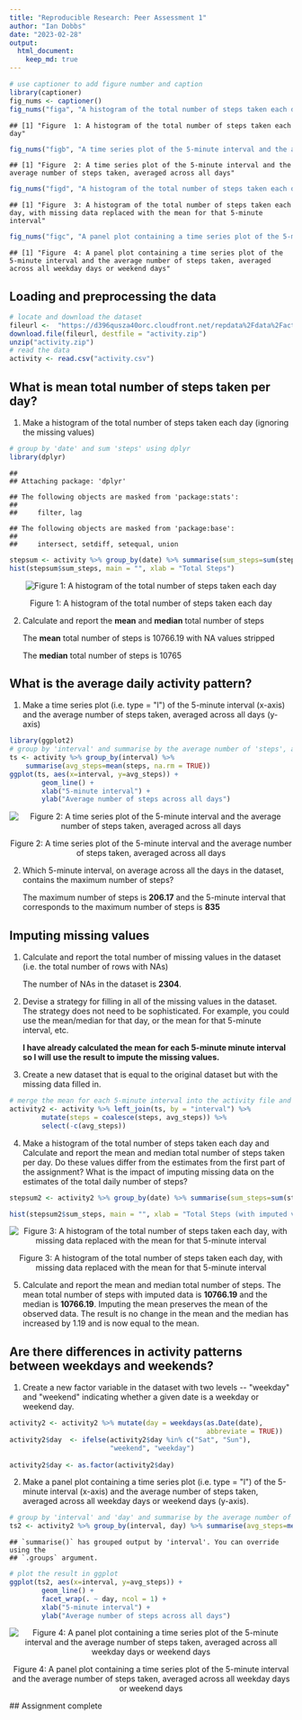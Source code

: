 ```yaml
---
title: "Reproducible Research: Peer Assessment 1"
author: "Ian Dobbs"
date: "2023-02-28"
output: 
  html_document:
    keep_md: true
---
```




```r
# use captioner to add figure number and caption
library(captioner)
fig_nums <- captioner()
fig_nums("figa", "A histogram of the total number of steps taken each day")
```

```
## [1] "Figure  1: A histogram of the total number of steps taken each day"
```

```r
fig_nums("figb", "A time series plot of the 5-minute interval and the average number of steps taken, averaged across all days")
```

```
## [1] "Figure  2: A time series plot of the 5-minute interval and the average number of steps taken, averaged across all days"
```

```r
fig_nums("figd", "A histogram of the total number of steps taken each day, with missing data replaced with the mean for that 5-minute interval")
```

```
## [1] "Figure  3: A histogram of the total number of steps taken each day, with missing data replaced with the mean for that 5-minute interval"
```

```r
fig_nums("figc", "A panel plot containing a time series plot of the 5-minute interval and the average number of steps taken, averaged across all weekday days or weekend days")
```

```
## [1] "Figure  4: A panel plot containing a time series plot of the 5-minute interval and the average number of steps taken, averaged across all weekday days or weekend days"
```

## Loading and preprocessing the data

```r
# locate and download the dataset
fileurl <-  "https://d396qusza40orc.cloudfront.net/repdata%2Fdata%2Factivity.zip"
download.file(fileurl, destfile = "activity.zip")
unzip("activity.zip")
# read the data
activity <- read.csv("activity.csv")
```

## What is mean total number of steps taken per day?

1.  Make a histogram of the total number of steps taken each day (ignoring the missing values)


```r
# group by 'date' and sum 'steps' using dplyr
library(dplyr)
```

```
## 
## Attaching package: 'dplyr'
```

```
## The following objects are masked from 'package:stats':
## 
##     filter, lag
```

```
## The following objects are masked from 'package:base':
## 
##     intersect, setdiff, setequal, union
```

```r
stepsum <- activity %>% group_by(date) %>% summarise(sum_steps=sum(steps))
hist(stepsum$sum_steps, main = "", xlab = "Total Steps")
```

<div class="figure" style="text-align: center">
<img src="figures/histogram1-1.png" alt="Figure  1: A histogram of the total number of steps taken each day"  />
<p class="caption">Figure  1: A histogram of the total number of steps taken each day</p>
</div>

2.  Calculate and report the **mean** and **median** total number of steps

    The **mean** total number of steps is 10766.19 with NA values stripped
    
    The **median** total number of steps is 10765

## What is the average daily activity pattern?

1.  Make a time series plot (i.e. type = "l") of the 5-minute interval (x-axis) and the average number of steps taken, averaged across all days (y-axis)


```r
library(ggplot2)
# group by 'interval' and summarise by the average number of 'steps', averages across all days
ts <- activity %>% group_by(interval) %>%
    summarise(avg_steps=mean(steps, na.rm = TRUE))
ggplot(ts, aes(x=interval, y=avg_steps)) +
        geom_line() +
        xlab("5-minute interval") +
        ylab("Average number of steps across all days")
```

<div class="figure" style="text-align: center">
<img src="figures/timeseries1-1.png" alt="Figure  2: A time series plot of the 5-minute interval and the average number of steps taken, averaged across all days"  />
<p class="caption">Figure  2: A time series plot of the 5-minute interval and the average number of steps taken, averaged across all days</p>
</div>

2.  Which 5-minute interval, on average across all the days in the dataset, contains the maximum number of steps?

    The maximum number of steps is **206.17** and the 5-minute interval that corresponds to the maximum number of steps is **835**

## Imputing missing values

1.  Calculate and report the total number of missing values in the dataset (i.e. the total number of rows with NAs)

    The number of NAs in the dataset is **2304**.
    
2.  Devise a strategy for filling in all of the missing values in the dataset. The strategy does not need to be sophisticated. For example, you could use the mean/median for that day, or the mean for that 5-minute interval, etc.

    **I have already calculated the mean for each 5-minute minute interval so I will use the result to impute the missing values.**

3.  Create a new dataset that is equal to the original dataset but with the missing data filled in.


```r
# merge the mean for each 5-minute interval into the activity file and use coalesce to replace only the missing values and create a new dataset 'activity2' with the missing data filled in
activity2 <- activity %>% left_join(ts, by = "interval") %>%
        mutate(steps = coalesce(steps, avg_steps)) %>%
        select(-c(avg_steps))
```

4.  Make a histogram of the total number of steps taken each day and Calculate and report the mean and median total number of steps taken per day. Do these values differ from the estimates from the first part of the assignment? What is the impact of imputing missing data on the estimates of the total daily number of steps?


```r
stepsum2 <- activity2 %>% group_by(date) %>% summarise(sum_steps=sum(steps))

hist(stepsum2$sum_steps, main = "", xlab = "Total Steps (with imputed values)")
```

<div class="figure" style="text-align: center">
<img src="figures/histogram2-1.png" alt="Figure  3: A histogram of the total number of steps taken each day, with missing data replaced with the mean for that 5-minute interval"  />
<p class="caption">Figure  3: A histogram of the total number of steps taken each day, with missing data replaced with the mean for that 5-minute interval</p>
</div>

5. Calculate and report the mean and median total number of steps.
    The mean total number of steps with imputed data is **10766.19** and the median is **10766.19**. Imputing the mean 
    preserves the mean of the observed data. The result is no change in the mean and the median has increased by 1.19 and is now equal to the mean. 

## Are there differences in activity patterns between weekdays and weekends?

1.  Create a new factor variable in the dataset with two levels -- "weekday" and "weekend" indicating whether a given date is a weekday or weekend day.


```r
activity2 <- activity2 %>% mutate(day = weekdays(as.Date(date),
                                                 abbreviate = TRUE))
activity2$day  <- ifelse(activity2$day %in% c("Sat", "Sun"),
                         "weekend", "weekday") 
 
activity2$day <- as.factor(activity2$day)
```

2.  Make a panel plot containing a time series plot (i.e. type = "l") of the 5-minute interval (x-axis) and the average number of steps taken, averaged across all weekday days or weekend days (y-axis).


```r
# group by 'interval' and 'day' and summarise by the average number of 'steps', averages across all days
ts2 <- activity2 %>% group_by(interval, day) %>% summarise(avg_steps=mean(steps))
```

```
## `summarise()` has grouped output by 'interval'. You can override using the
## `.groups` argument.
```

```r
# plot the result in ggplot
ggplot(ts2, aes(x=interval, y=avg_steps)) +
        geom_line() +
        facet_wrap(. ~ day, ncol = 1) +
        xlab("5-minute interval") +
        ylab("Average number of steps across all days")
```

<div class="figure" style="text-align: center">
<img src="figures/panel-1.png" alt="Figure  4: A panel plot containing a time series plot of the 5-minute interval and the average number of steps taken, averaged across all weekday days or weekend days"  />
<p class="caption">Figure  4: A panel plot containing a time series plot of the 5-minute interval and the average number of steps taken, averaged across all weekday days or weekend days</p>
</div>
## Assignment complete
